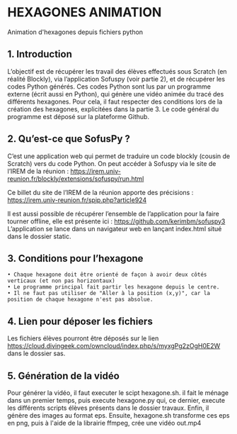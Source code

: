 # HEXAGONES ANIMATION
Animation d'hexagones depuis fichiers python

## 1. Introduction
L’objectif est de récupérer les travail des élèves effectués sous Scratch (en réalité Blockly), via l’application Sofuspy (voir partie 2), et de récupérer les codes Python générés.
Ces codes Python sont lus par un programme externe (écrit aussi en Python), qui génère une vidéo animée du tracé des différents hexagones.
Pour cela, il faut respecter des conditions lors de la création des hexagones, explicitées dans la partie 3.
Le code général du programme est déposé sur la plateforme Github.

## 2. Qu’est-ce que SofusPy ?
C’est une application web qui permet de traduire un code blockly (cousin de Scratch) vers du code Python.
On peut accéder à Sofuspy via le site de l’IREM de la réunion :
https://irem.univ-reunion.fr/blockly/extensions/sofuspy/run.html

Ce billet du site de l’IREM de la réunion apporte des précisions : 
https://irem.univ-reunion.fr/spip.php?article924

Il est aussi possible de récupérer l’ensemble de l’application pour la faire tourner offline, elle est présente ici :
https://github.com/kerimbm/sofuspy3
L’application se lance dans un navigateur web en lançant index.html situé dans le dossier static.

## 3. Conditions pour l’hexagone
    • Chaque hexagone doit être orienté de façon à avoir deux côtés verticaux (et non pas horizontaux)
    • Le programme principal fait partir les hexagone depuis le centre.
    • Il ne faut pas utiliser de "Aller à la position (x,y)", car la position de chaque hexagone n'est pas absolue.
    
## 4. Lien pour déposer les fichiers
Les fichiers élèves pourront être déposés sur le lien https://cloud.divingeek.com/owncloud/index.php/s/myxgPg2zOgH0E2W dans le dossier sas.

## 5. Génération de la vidéo
Pour générer la vidéo, il faut executer le scipt hexagone.sh.
il fait le ménage dans un premier temps, puis execute hexagone.py qui, ce dernier, execute les différents scripts élèves présents dans le dossier travaux. Enfin, il génère des images au format eps.
Ensuite, hexagone.sh transforme ces eps en png, puis à l'aide de la librairie ffmpeg, crée une vidéo out.mp4
